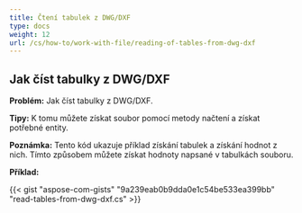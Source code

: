 ```yaml
---
title: Čtení tabulek z DWG/DXF
type: docs
weight: 12
url: /cs/how-to/work-with-file/reading-of-tables-from-dwg-dxf
---
```


## **Jak číst tabulky z DWG/DXF**

**Problém:** Jak číst tabulky z DWG/DXF.

**Tipy:** K tomu můžete získat soubor pomocí metody načtení a získat potřebné entity.

**Poznámka:** Tento kód ukazuje příklad získání tabulek a získání hodnot z nich. Tímto způsobem můžete získat hodnoty napsané v tabulkách souboru.

**Příklad:**

{{< gist "aspose-com-gists" "9a239eab0b9dda0e1c54be533ea399bb" "read-tables-from-dwg-dxf.cs" >}}
